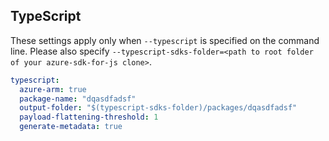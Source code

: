 ## TypeScript

These settings apply only when `--typescript` is specified on the command line.
Please also specify `--typescript-sdks-folder=<path to root folder of your azure-sdk-for-js clone>`.

```yaml $(typescript)
typescript:
  azure-arm: true
  package-name: "dqasdfadsf"
  output-folder: "$(typescript-sdks-folder)/packages/dqasdfadsf"
  payload-flattening-threshold: 1
  generate-metadata: true
```
